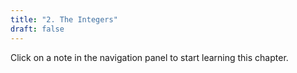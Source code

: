 ```yaml
---
title: "2. The Integers"
draft: false
---
```

Click on a note in the navigation panel to start learning this chapter.